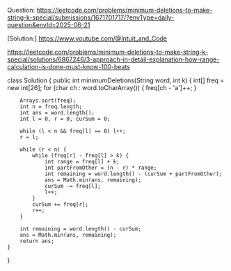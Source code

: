 Question: https://leetcode.com/problems/minimum-deletions-to-make-string-k-special/submissions/1671701717/?envType=daily-question&envId=2025-06-21

[Solution:] https://www.youtube.com/@Intuit_and_Code

https://leetcode.com/problems/minimum-deletions-to-make-string-k-special/solutions/6867246/3-approach-in-detail-explanation-how-range-calculation-is-done-must-know-100-beats

class Solution {
    public int minimumDeletions(String word, int k) {
        int[] freq = new int[26];
        for (char ch : word.toCharArray()) {
            freq[ch - 'a']++;
        }

        Arrays.sort(freq);
        int n = freq.length;
        int ans = word.length();
        int l = 0, r = 0, curSum = 0;

        while (l < n && freq[l] == 0) l++;
        r = l;

        while (r < n) {
            while (freq[r] - freq[l] > k) {
                int range = freq[l] + k;
                int partFromOther = (n - r) * range;
                int remaining = word.length() - (curSum + partFromOther);
                ans = Math.min(ans, remaining);
                curSum -= freq[l];
                l++;
            }
            curSum += freq[r];
            r++;
        }

        int remaining = word.length() - curSum;
        ans = Math.min(ans, remaining);
        return ans;
    }
}
